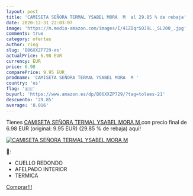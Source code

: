 ```yaml
---
layout: post
title: 'CAMISETA SEÑORA TERMAL YSABEL MORA  M  al 29.85 % de rebaja'
date: 2020-12-31 22:03:07
image: 'https://m.media-amazon.com/images/I/41ZDqrSOJ9L._SL200_.jpg'
comments: true
category: ofertas
author: ring
slug: 'B06XXZP729-es'
actualPrice: 6.98 EUR
currency: EUR
price: 6.98
comparePrice: 9.95 EUR
prodname: 'CAMISETA SEÑORA TERMAL YSABEL MORA  M '
country: 'es'
flag: '🇪🇸'
buyurl: 'https://www.amazon.es/dp/B06XXZP729/?tag=tolees-21'
descuento: '29.85'
average: '8.016'
---
```


Tienes [CAMISETA SEÑORA TERMAL YSABEL MORA  M ](https://www.amazon.es/dp/B06XXZP729/?tag=tolees-21) con precio final de  6.98 EUR (original: 9.95 EUR) (29.85 %  de rebaja) aqui!

[![CAMISETA SEÑORA TERMAL YSABEL MORA  M ](https://m.media-amazon.com/images/I/41ZDqrSOJ9L._SL200_.jpg)](https://www.amazon.es/dp/B06XXZP729/?tag=tolees-21)

🔎:

- CUELLO REDONDO
- AFELPADO INTERIOR
- TERMICA

[Comprar!!!](https://www.amazon.es/dp/B06XXZP729/?tag=tolees-21)
